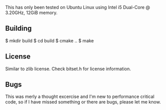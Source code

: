 This has only been tested on Ubuntu Linux using Intel i5 Dual-Core @ 3.20GHz, 12GiB memory.

Building
--------
$ mkdir build
$ cd build
$ cmake ..
$ make

License
-------
Similar to zlib license. Check bitset.h for license information.

Bugs
----
This was merly a thought excercise and I'm new to performance critical code, so if I have missed something or there are bugs, please let me know.

